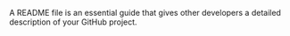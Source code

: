 A README file is an essential guide that gives other developers a detailed description of your GitHub project.
